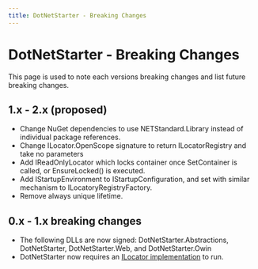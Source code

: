 ```yaml
---
title: DotNetStarter - Breaking Changes
---
```

# DotNetStarter - Breaking Changes

This page is used to note each versions breaking changes and list future breaking changes.

## 1.x - 2.x (proposed)
* Change NuGet dependencies to use NETStandard.Library instead of individual package references.
* Change ILocator.OpenScope signature to return ILocatorRegistry and take no parameters
* Add IReadOnlyLocator which locks container once SetContainer is called, or EnsureLocked() is executed.
* Add IStartupEnvironment to IStartupConfiguration, and set with similar mechanism to ILocatoryRegistryFactory.
* Remove always unique lifetime.
 
## 0.x - 1.x breaking changes

 * The following DLLs are now signed: DotNetStarter.Abstractions, DotNetStarter, DotNetStarter.Web, and DotNetStarter.Owin
 * DotNetStarter now requires an [ILocator implementation](https://bmcdavid.github.io/DotNetStarter/ilocator-setup.html) to run.
